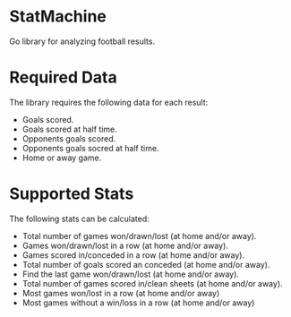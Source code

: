 StatMachine
===========

Go library for analyzing football results.

# Required Data #
The library requires the following data for each result:
- Goals scored.
- Goals scored at half time.
- Opponents goals scored.
- Opponents goals socred at half time.
- Home or away game.

# Supported Stats #

The following stats can be calculated:

- Total number of games won/drawn/lost (at home and/or away).
- Games won/drawn/lost in a row (at home and/or away).
- Games scored in/conceded in a row (at home and/or away).
- Total number of goals scored an conceded (at home and/or away).
- Find the last game won/drawn/lost (at home and/or away).
- Total number of games scored in/clean sheets (at home and/or away).
- Most games won/lost in a row (at home and/or away)
- Most games without a win/loss in a row (at home and/or away)